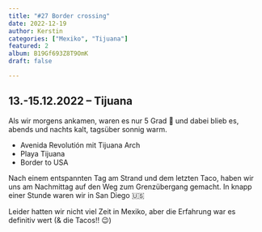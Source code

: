```yaml
---
title: "#27 Border crossing"
date: 2022-12-19
author: Kerstin
categories: ["Mexiko", "Tijuana"]
featured: 2
album: B19Gf693Z8T9OmK
draft: false

---
```


## 13.-15.12.2022 – Tijuana

Als wir morgens ankamen, waren es nur 5 Grad 🥶 und dabei blieb es, abends und nachts kalt, tagsüber sonnig warm.

* Avenida Revolutión mit Tijuana Arch
* Playa Tijuana
* Border to USA

Nach einem entspannten Tag am Strand und dem letzten Taco, haben wir uns am Nachmittag auf den Weg zum Grenzübergang gemacht. In knapp einer Stunde waren wir in San Diego 🇺🇸

Leider hatten wir nicht viel Zeit in Mexiko, aber die Erfahrung war es definitiv wert (& die Tacos!! 😉)

